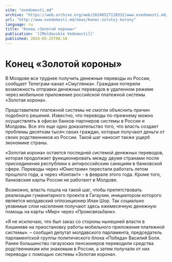 ```yaml
---
site: "evedomosti.md"
archive: "https://web.archive.org/web/20240527120332/www.evedomosti.md/news/konec-zolotoj-korony"
url: "http://www.evedomosti.md/news/konec-zolotoj-korony"
language: ru
title: "Конец «Золотой короны»"
publication: '[[Moldavskie Vedomosti]]'
published: 2024-05-25T08:18
---
```


# Конец «Золотой короны»

В Молдове все труднее получить денежные переводы из России, сообщает Телеграм-канал «Смуглянка». Граждане потеряли возможность отправки денежных переводов в удаленном режиме через мобильное приложение российской платежной системы «Золотая корона».

Представители платежной системы не смогли объяснить причин подобного решения. Известно, что переводы по-прежнему можно осуществлять в офисах банков-партнеров системы в России и Молдовы. Все это еще одно доказательство того, что власть создает проблемы десяткам тысяч своих граждан, которые получают деньги от своих родственников из России. Такой шаг наносит также ущерб экономике страны.

«Золотая корона» остается последней системой денежных переводов, которая продолжает функционировать между двумя странами после присоединения республики к антироссийским санкциям в банковской сфере. Переводы через «Юнистрим» перестали работать летом прошлого года, а через «Контакт» - в феврале этого года. Кроме того, банковские карты России не работают в Молдове.

Возможно, власть пошла на такой шаг, чтобы препятствовать реализации гуманитарного проекта в Гагаузии, инициатором которого является молдавский оппозиционер Илан Шор. Так социально уязвимые слои населения получают здесь ежемесячную денежную помощь на карты «Мир» через «Промсвязьбанк».

«Я не исключаю, что был заказ со стороны нынешней власти в Кишиневе на приостановку работы мобильного приложения платежной системы». – сообщил депутат молдавского парламента, председатель парламентской группы политического блока «Победа» Василий Боля. Ранее большинство гагаузских пенсионеров переводили средства родственникам или знакомым в России, а затем получали от них переводы с помощью системы «Золотая корона».